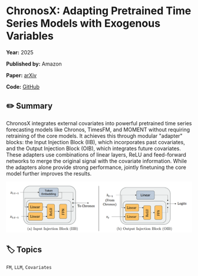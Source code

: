 # ChronosX: Adapting Pretrained Time Series Models with Exogenous Variables

**Year:** 2025

**Published by:** Amazon

**Paper:** [arXiv](https://arxiv.org/pdf/2503.12107)

**Code:** [GitHub](https://github.com/amazon-science/chronos-forecasting/tree/chronosx)

## ✏️ Summary
ChronosX integrates external covariates into powerful pretrained time series forecasting models like Chronos, TimesFM, and MOMENT without requiring retraining of the core models. It achieves this through modular "adapter" blocks: the Input Injection Block (IIB), which incorporates past covariates, and the Output Injection Block (OIB), which integrates future covariates. These adapters use combinations of linear layers, ReLU and feed-forward networks to merge the original signal with the covariate information. While the adapters alone provide strong performance, jointly finetuning the core model further improves the results.

![Figure](../figures/chronosx-adapting-pretrained-time-series-models-with-exogenous-variables.png)

## 🏷️ Topics
`FM`, `LLM`, `Covariates`
